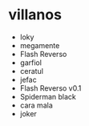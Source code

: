 # villanos
* loky
* megamente
* Flash Reverso
* garfiol
* ceratul
* jefac
* Flash Reverso v0.1
* Spiderman black
* cara mala
* joker

